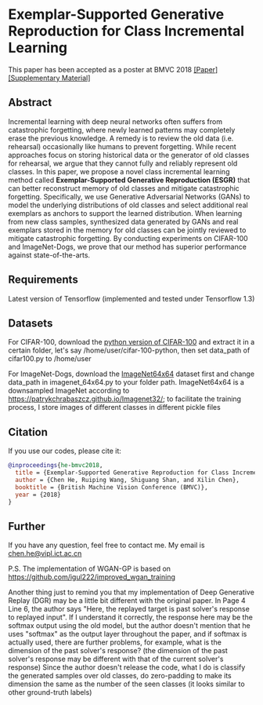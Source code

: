 # Exemplar-Supported Generative Reproduction for Class Incremental Learning

This paper has been accepted as a poster at BMVC 2018 [[Paper]](http://bmvc2018.org/contents/papers/0325.pdf)[[Supplementary Material]](http://bmvc2018.org/contents/supplementary/pdf/0325_supp.pdf)

## Abstract

Incremental learning with deep neural networks often suffers from catastrophic forgetting, where newly learned patterns may completely erase the previous knowledge. A remedy is to review the old data (i.e. rehearsal) occasionally like humans to prevent forgetting. While recent approaches focus on storing historical data or the generator of old classes for rehearsal, we argue that they cannot fully and reliably represent old classes. In this paper, we propose a novel class incremental learning method called **Exemplar-Supported Generative Reproduction (ESGR)** that can better reconstruct memory of old classes and mitigate catastrophic forgetting. Specifically, we use Generative Adversarial Networks (GANs) to model the underlying distributions of old classes and select additional real exemplars as anchors to support the learned distribution. When learning from new class samples, synthesized data generated by GANs and real exemplars stored in the
memory for old classes can be jointly reviewed to mitigate catastrophic forgetting. By conducting experiments on CIFAR-100 and ImageNet-Dogs, we prove that our method has superior performance against state-of-the-arts.

## Requirements

Latest version of Tensorflow (implemented and tested under Tensorflow 1.3)

## Datasets 

For CIFAR-100, download the [python version of CIFAR-100](http://www.cs.toronto.edu/~kriz/cifar-100-python.tar.gz) and extract it in a certain folder, let's say /home/user/cifar-100-python, then set data_path of cifar100.py to /home/user

For ImageNet-Dogs, download the [ImageNet64x64](https://pan.baidu.com/s/1k3tXWDTJ7tsoYZXStXu4pQ) dataset first and change data_path in imagenet_64x64.py to your folder path. ImageNet64x64 is a downsampled ImageNet according to https://patrykchrabaszcz.github.io/Imagenet32/; to facilitate the training process, I store images of different classes in different pickle files


## Citation

If you use our codes, please cite it:

```bibtex
@inproceedings{he-bmvc2018,
  title = {Exemplar-Supported Generative Reproduction for Class Incremental Learning},
  author = {Chen He, Ruiping Wang, Shiguang Shan, and Xilin Chen},
  booktitle = {British Machine Vision Conference (BMVC)},
  year = {2018}
}
```

## Further

If you have any question, feel free to contact me. My email is chen.he@vipl.ict.ac.cn

P.S. The implementation of WGAN-GP is based on https://github.com/igul222/improved_wgan_training

Another thing just to remind you that my implementation of Deep Generative Replay (DGR) may be a little bit different with the original paper. In Page 4 Line 6, the author says "Here, the replayed target is past solver's response to replayed input". If I understand it correctly, the response here may be the softmax output using the old model, but the author doesn't mention that he uses "softmax" as the output layer throughout the paper, and if softmax is actually used, there are further problems, for example, what is the dimension of the past solver's response? (the dimension of the past solver's response may be different with that of the current solver's response) Since the author doesn't release the code, what I do is classify the generated samples over old classes, do zero-padding to make its dimension the same as the number of the seen classes (it looks similar to other ground-truth labels)
